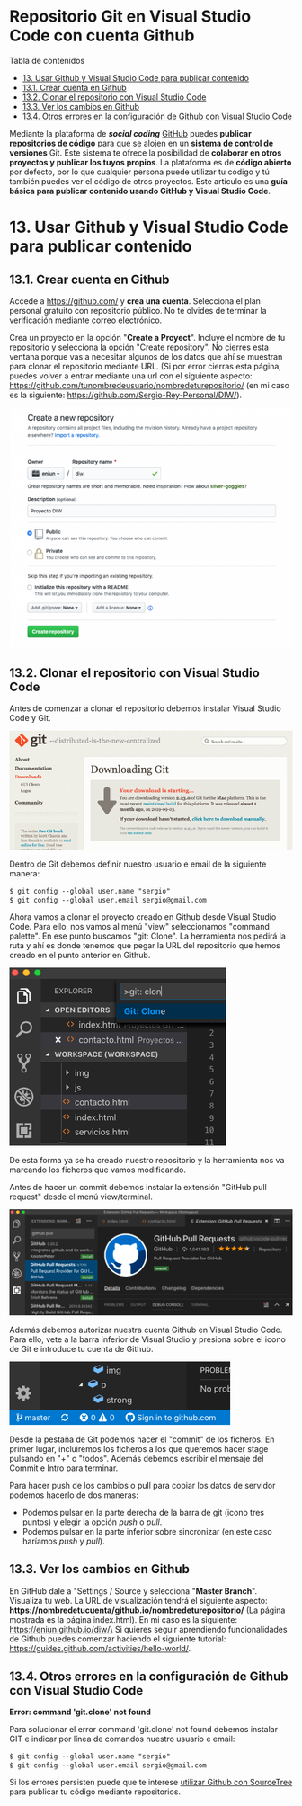 # Repositorio Git en Visual Studio Code con cuenta Github

Tabla de contenidos

-   [13. Usar Github y Visual Studio Code para publicar contenido](#13-Usar-Github-y-Visual-Studio-Code-para-publicar-contenido)
-   [13.1. Crear cuenta en Github](#131-Crear-cuenta-en-Github)
-   [13.2. Clonar el repositorio con Visual Studio Code](#132-Clonar-el-repositorio-con-Visual-Studio-Code)
-   [13.3. Ver los cambios en Github](#133-Ver-los-cambios-en-Github)
-   [13.4. Otros errores en la configuración de Github con Visual Studio Code](#134-Otros-errores-en-la-configuracion-de-Github-con-Visual-Studio-Code)

Mediante la plataforma de ***social coding*** [GitHub](https://github.com/) puedes **publicar repositorios de código** para que se alojen en un **sistema de control de versiones** Git. Este sistema te ofrece la posibilidad de **colaborar en otros proyectos y publicar los tuyos propios**. La plataforma es de **código abierto** por defecto, por lo que cualquier persona puede utilizar tu código y tú también puedes ver el código de otros proyectos. Este artículo es una **guía básica para publicar contenido usando GitHub y Visual Studio Code**.

# 13. Usar Github y Visual Studio Code para publicar contenido

## 13.1. Crear cuenta en Github

Accede a <https://github.com/> y **crea una cuenta**. Selecciona el plan personal gratuito con repositorio público. No te olvides de terminar la verificación mediante correo electrónico.

Crea un proyecto en la opción "**Create a Proyect**". Incluye el nombre de tu repositorio y selecciona la opción "Create repository". No cierres esta ventana porque vas a necesitar algunos de los datos que ahí se muestran para clonar el repositorio mediante URL. (Si por error cierras esta página, puedes volver a entrar mediante una url con el siguiente aspecto: https://github.com/tunombredeusuario/nombredeturepositorio/ (en mi caso es la siguiente: https://github.com/Sergio-Rey-Personal/DIW/).

![Crear nuevo repositorio git](img/Crear-nuevo-repositorio-git.png)

## 13.2. Clonar el repositorio con Visual Studio Code

Antes de comenzar a clonar el repositorio debemos instalar Visual Studio Code y Git.

![Git](img/Descargar-Git.png)

Dentro de Git debemos definir nuestro usuario e email de la siguiente manera:

```
$ git config --global user.name "sergio"
$ git config --global user.email sergio@gmail.com
```

Ahora vamos a clonar el proyecto creado en Github desde Visual Studio Code. Para ello, nos vamos al menú "view" seleccionamos "command palette". En ese punto buscamos "git: Clone". La herramienta nos pedirá la ruta y ahí es donde tenemos que pegar la URL del repositorio que hemos creado en el punto anterior en Github.

![Clonar repositorio en Visual Studio Code](img/Clonar-repositorio-desde-Visual-studio-code.png)

De esta forma ya se ha creado nuestro repositorio y la herramienta nos va marcando los ficheros que vamos modificando.

Antes de hacer un commit debemos instalar la extensión "GitHub pull request" desde el menú view/terminal.

![github pull request extension](img/github-pull-request-extension.png)

Además debemos autorizar nuestra cuenta Github en Visual Studio Code. Para ello, vete a la barra inferior de Visual Studio y presiona sobre el icono de Git e introduce tu cuenta de Github.

![cuenta github en Visual Studio Code](img/cuenta-github-en-Visual-Studio-Code.png)

Desde la pestaña de Git podemos hacer el "commit" de los ficheros. En primer lugar, incluiremos los ficheros a los que queremos hacer stage pulsando en "+" o "todos". Además debemos escribir el mensaje del Commit e Intro para terminar. 

Para hacer push de los cambios o pull para copiar los datos de servidor podemos hacerlo de dos maneras:

-   Podemos pulsar en la parte derecha de la barra de git (icono tres puntos) y elegir la opción *push* o *pull*.
-   Podemos pulsar en la parte inferior sobre sincronizar (en este caso haríamos *push* y *pull*).

## 13.3. Ver los cambios en Github


En GitHub dale a "Settings / Source y selecciona "**Master Branch**".\
Visualiza tu web. La URL de visualización tendrá el siguiente aspecto: **https://nombredetucuenta/github.io/nombredeturepositorio/** (La página mostrada es la página index.html). En mi caso es la siguiente: https://eniun.github.io/diw/\
Si quieres seguir aprendiendo funcionalidades de Github puedes comenzar haciendo el siguiente tutorial: <https://guides.github.com/activities/hello-world/>.

## 13.4. Otros errores en la configuración de Github con Visual Studio Code

**Error: command 'git.clone' not found**

Para solucionar el error command 'git.clone' not found debemos instalar GIT e indicar por línea de comandos nuestro usuario e email:

```
$ git config --global user.name "sergio"
$ git config --global user.email sergio@gmail.com
```

Si los errores persisten puede que te interese [utilizar Github con SourceTree](https://github.com/Sergio-Rey-Personal/DIW/blob/master/UD03%20Dise%C3%B1o%20y%20Maquetaci%C3%B3n%20web%20con%20HTML5%20y%20CSS3/UD03_12_C%C3%B3mo%20usar%20Github%20y%20SourceTree%20para%20publicar%20contenido.md) para publicar tu código mediante repositorios.